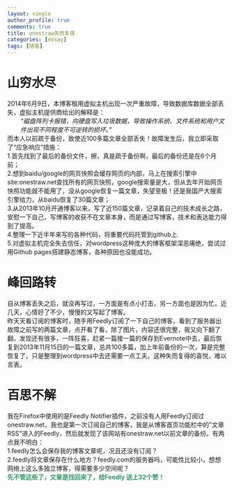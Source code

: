 ```yaml
---
layout: single
author_profile: true
comments: true
title: onestraw失而复得
categories: [essay]
tags: [随笔]
---
```


<div>
<h1>山穷水尽</h1>
<div>2014年6月9日，本博客租用虚拟主机出现一次严重故障，导致数据库数据全部丢失，虚拟主机提供商给出的解释是：</div>
<div style="padding-left: 30px;"><em>“磁盘阵列卡报错，向硬盘写入垃圾数据，导致操作系统、文件系统和用户文件出现不同程度不可逆转的损坏。”</em></div>
<div>而本人以前疏于备份，致使近100多篇文章全部丢失！故障发生后，我立即采取了“应急响应”措施：</div>
<div>1.首先找到了最后的备份文件，擦，真是疏于备份啊，最后的备份还是在6个月前；</div>
<div>2.想到baidu/google的网页快照会缓存网页的内部，马上在搜索引擎中site:onestraw.net查找所有的网页快照，google搜索量是大，但从去年开始网页快照功能就不能用了，没从google恢复一篇文章，失望至极！还是我国产大搜索引擎给力，从baidu恢复了30篇文章；</div>
<div>3.从2013年10月开通博客以来，写了近150篇文章，记录着自己的技术成长之路，安慰一下自己，写博客的收获不在文章本身，而是通过写博客，技术和表达能力得到了提高。</div>
<div>4.整理一下近半年来写的各种代码，将重要代码托管到github上.</div>
<div>5.对虚拟主机完全失去信任，对wordpress这种庞大的博客框架深恶痛绝，尝试过用Github pages搭建静态博客，各种原因也没能成功。</div>
<h1>峰回路转</h1>
<div>自从博客丢失之后，就没再写过，一方面是有点小打击，另一方面也是因为忙。近几天，心情好了不少，慢慢的又写起了博客。</div>
<div>昨天天看订阅的博客时，随手用Feedly订阅了一下自己的博客，看到了服务器出故障之前写的两篇文章，点开看了看，除了图片，内容还很完整，我又向下翻了翻，发现还有很多，一阵狂喜，赶紧一篇接一篇的保存到Evernote中去，最后恢复到2013年11月15日的一篇文章，总共100多篇，加上年前备份的一次，算是完整恢复了，只是整理到wordpress中去还需要一点工夫。这种失而复得的喜悦，难以言表。</div>
<h1>百思不解</h1>
<div>我在Firefox中使用的是Feedly Notifier插件，之前没有人用Feedly订阅过onestraw.net，我也是第一次订阅自己的博客，我是从博客首页功能栏中的"文章RSS"进入的Feedly，然后就发现了该网站有onestraw.net以前文章的备份。有两点我不明白：</div>
<div>1.feedly怎么会保存我的博客文章呢，况且还没有订阅？</div>
<div>2.feedly将文章保存在什么地方？feedly.com的服务器吗，可能性比较小，想想网络上这么多独立博客，得需要多少空间呢？</div>
<div></div>
<div><span style="color: #339966;"><strong>先不管这些了，文章是找回来了，给Feedly 送上32个赞！</strong></span></div>
</div>
